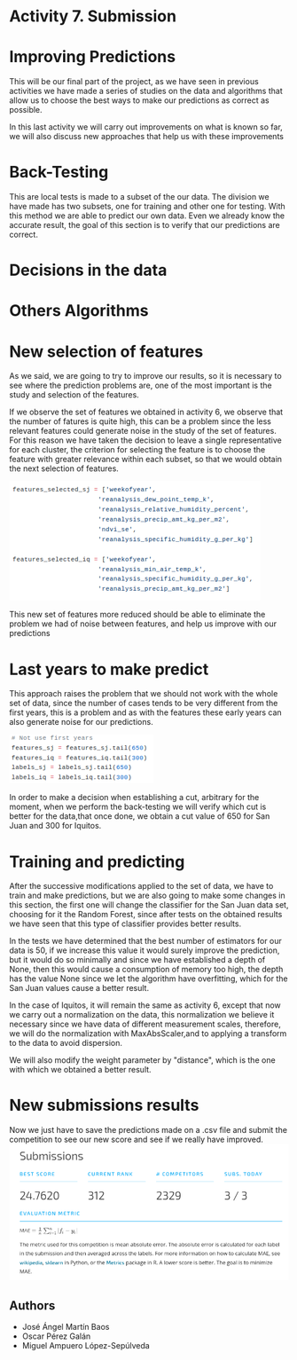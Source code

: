 # Activity 7. Submission

# Improving Predictions
This will be our final part of the project, as we have seen in previous activities we have made a series of studies on the data and algorithms that allow us to choose the best ways to make our predictions as correct as possible.

In this last activity we will carry out improvements on what is known so far, we will also discuss new approaches that help us with these improvements


# Back-Testing 

This are local tests is made to a subset of the our data. The division we have made has two subsets, one for training and other one for testing. With this method we are able to predict our own data. Even we already know the accurate result, the goal of this section is to verify that our predictions are correct. 

# Decisions in the data

# Others Algorithms

# New selection of features
As we said, we are going to try to improve our results, so it is necessary to see where the prediction problems are, one of the most important is the study and selection of the features.

If we observe the set of features we obtained in activity 6, we observe that the number of fatures is quite high, this can be a problem since the less relevant features could generate noise in the study of the set of features. For this reason we have taken the decision to leave a single representative for each cluster, the criterion for selecting the feature is to choose the feature with greater relevance within each subset, so that we would obtain the next selection of features.

![New Selection Features](images/NewFeaturesSelection.png)

This new set of features more reduced should be able to eliminate the problem we had of noise between features, and help us improve with our predictions

# Last years to make predict
This approach raises the problem that we should not work with the whole set of data, since the number of cases tends to be very different from the first years, this is a problem and as with the features these early years can also generate noise for our predictions.

![Last Yeras Selection](images/LastYears.png)

In order to make a decision when establishing a cut, arbitrary for the moment, when we perform the back-testing we will verify which cut is better for the data,that once done, we obtain a cut value of 650 for San Juan and 300 for Iquitos.

# Training and predicting
After the successive modifications applied to the set of data, we have to train and make predictions, but we are also going to make some changes in this section, the first one will change the classifier for the San Juan data set, choosing for it the Random Forest, since after tests on the obtained results we have seen that this type of classifier provides better results.

In the tests we have determined that the best number of estimators for our data is 50, if we increase this value it would surely improve the prediction, but it would do so minimally and since we have established a depth of None, then this would cause a consumption of memory too high, the depth has the value None since we let the algorithm have overfitting, which for the San Juan values cause a better result.

In the case of Iquitos, it will remain the same as activity 6, except that now we carry out a normalization on the data, this normalization we believe it necessary since we have data of different measurement scales, therefore, we will do the normalization with MaxAbsScaler,and to applying a transform to the data to avoid dispersion.

We will also modify the weight parameter by "distance", which is the one with which we obtained a better result.

# New submissions results
Now we just have to save the predictions made on a .csv file and submit the competition to see our new score and see if we really have improved.
![Results Submission](images/Results.png)

## Authors
* José Ángel Martín Baos
* Oscar Pérez Galán
* Miguel Ampuero López-Sepúlveda
